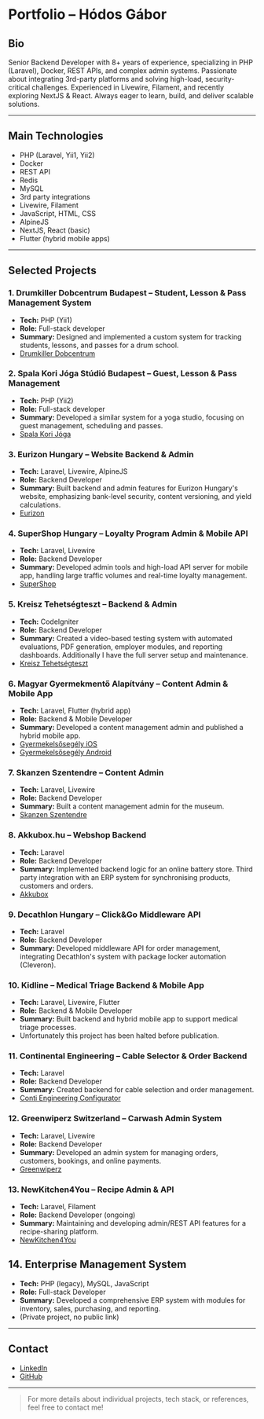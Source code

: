 # Portfolio – Hódos Gábor

## Bio

Senior Backend Developer with 8+ years of experience, specializing in PHP (Laravel), Docker, REST APIs, and complex admin systems. Passionate about integrating 3rd-party platforms and solving high-load, security-critical challenges. Experienced in Livewire, Filament, and recently exploring NextJS & React. Always eager to learn, build, and deliver scalable solutions.

---

## Main Technologies

- PHP (Laravel, Yii1, Yii2)
- Docker
- REST API
- Redis
- MySQL
- 3rd party integrations
- Livewire, Filament
- JavaScript, HTML, CSS
- AlpineJS
- NextJS, React (basic)
- Flutter (hybrid mobile apps)

---

## Selected Projects

### 1. Drumkiller Dobcentrum Budapest – Student, Lesson & Pass Management System
- **Tech:** PHP (Yii1)
- **Role:** Full-stack developer
- **Summary:** Designed and implemented a custom system for tracking students, lessons, and passes for a drum school.
- [Drumkiller Dobcentrum](https://drumkillerdobcentrum.hu)

### 2. Spala Kori Jóga Stúdió Budapest – Guest, Lesson & Pass Management
- **Tech:** PHP (Yii2)
- **Role:** Full-stack developer
- **Summary:** Developed a similar system for a yoga studio, focusing on guest management, scheduling and passes.
- [Spala Kori Jóga](https://spalakorijoga.hu)

### 3. Eurizon Hungary – Website Backend & Admin
- **Tech:** Laravel, Livewire, AlpineJS
- **Role:** Backend Developer
- **Summary:** Built backend and admin features for Eurizon Hungary's website, emphasizing bank-level security, content versioning, and yield calculations.
- [Eurizon](https://eurizon.hu)

### 4. SuperShop Hungary – Loyalty Program Admin & Mobile API
- **Tech:** Laravel, Livewire
- **Role:** Backend Developer
- **Summary:** Developed admin tools and high-load API server for mobile app, handling large traffic volumes and real-time loyalty management.
- [SuperShop](https://supershop.hu)

### 5. Kreisz Tehetségteszt – Backend & Admin
- **Tech:** CodeIgniter
- **Role:** Backend Developer
- **Summary:** Created a video-based testing system with automated evaluations, PDF generation, employer modules, and reporting dashboards. Additionally I have the full server setup and maintenance.
- [Kreisz Tehetségteszt](https://kreisztehetsegteszt.hu)

### 6. Magyar Gyermekmentő Alapítvány – Content Admin & Mobile App
- **Tech:** Laravel, Flutter (hybrid app)
- **Role:** Backend & Mobile Developer
- **Summary:** Developed a content management admin and published a hybrid mobile app.
- [Gyermekelsősegély iOS](https://apps.apple.com/hu/app/gyermek-els%C5%91seg%C3%A9ly/id6449595469?l=hu)
- [Gyermekelsősegély Android](https://play.google.com/store/apps/details?id=hu.gyermekelsosegely.app&hl=hu&pli=1)

### 7. Skanzen Szentendre – Content Admin
- **Tech:** Laravel, Livewire
- **Role:** Backend Developer
- **Summary:** Built a content management admin for the museum.
- [Skanzen Szentendre](https://skanzen.hu)

### 8. Akkubox.hu – Webshop Backend
- **Tech:** Laravel
- **Role:** Backend Developer
- **Summary:** Implemented backend logic for an online battery store. Third party integration with an ERP system for synchronising products, customers and orders.
- [Akkubox](https://akkubox.hu)

### 9. Decathlon Hungary – Click&Go Middleware API
- **Tech:** Laravel
- **Role:** Backend Developer
- **Summary:** Developed middleware API for order management, integrating Decathlon's system with package locker automation (Cleveron).

### 10. Kidline – Medical Triage Backend & Mobile App
- **Tech:** Laravel, Livewire, Flutter
- **Role:** Backend & Mobile Developer
- **Summary:** Built backend and hybrid mobile app to support medical triage processes.
- Unfortunately this project has been halted before publication.

### 11. Continental Engineering – Cable Selector & Order Backend
- **Tech:** Laravel
- **Role:** Backend Developer
- **Summary:** Created backend for cable selection and order management.
- [Conti Engineering Configurator](https://configurator.conti-engineering.com)

### 12. Greenwiperz Switzerland – Carwash Admin System
- **Tech:** Laravel, Livewire
- **Role:** Backend Developer
- **Summary:** Developed an admin system for managing orders, customers, bookings, and online payments.
- [Greenwiperz](https://greenwiperz.ch)

### 13. NewKitchen4You – Recipe Admin & API
- **Tech:** Laravel, Filament
- **Role:** Backend Developer (ongoing)
- **Summary:** Maintaining and developing admin/REST API features for a recipe-sharing platform.
- [NewKitchen4You](https://nk4you.com)

## 14. Enterprise Management System
- **Tech:** PHP (legacy), MySQL, JavaScript
- **Role:** Full-stack Developer
- **Summary:** Developed a comprehensive ERP system with modules for inventory, sales, purchasing, and reporting.
- (Private project, no public link) 
---

## Contact

- [LinkedIn](https://www.linkedin.com/in/your-linkedin/)
- [GitHub](https://github.com/castorland)

---

> For more details about individual projects, tech stack, or references, feel free to contact me!
